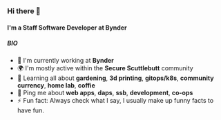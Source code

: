 ### Hi there 👋

#### I'm a Staff Software Developer at Bynder

##### BIO

- 🏢 I'm currently working at **Bynder**
- 🌍 I'm mostly active within the **Secure Scuttlebutt** community
- 🌱 Learning all about **gardening**, **3d printing**, **gitops/k8s**, **community currency**, **home lab**, **coffie**
- 💬 Ping me about **web apps**, **daps**, **ssb**, **development**, **co-ops**
- ⚡️ Fun fact: Always check what I say, I usually make up funny facts to have fun.
